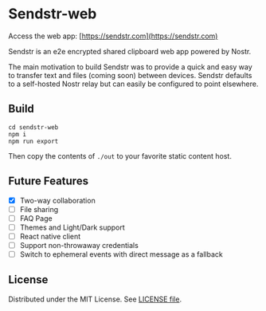 # Sendstr-web

Access the web app: [https://sendstr.com](https://sendstr.com)

Sendstr is an e2e encrypted shared clipboard web app powered by Nostr.

The main motivation to build Sendstr was to provide a quick and easy way to transfer text and files (coming soon) between devices. Sendstr defaults to a self-hosted Nostr relay but can easily be configured to point elsewhere.

## Build
```
cd sendstr-web
npm i
npm run export
```

Then copy the contents of `./out` to your favorite static content host.

## Future Features

- [X] Two-way collaboration
- [ ] File sharing
- [ ] FAQ Page
- [ ] Themes and Light/Dark support
- [ ] React native client
- [ ] Support non-throwaway credentials
- [ ] Switch to ephemeral events with direct message as a fallback

## License

Distributed under the MIT License. See [LICENSE file](LICENSE).